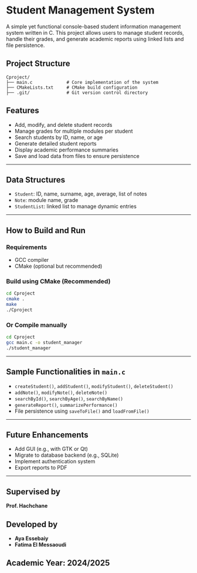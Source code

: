 
# Student Management System 

A simple yet functional console-based student information management system written in C. This project allows users to manage student records, handle their grades, and generate academic reports using linked lists and file persistence.

## Project Structure

```
Cproject/
├── main.c             # Core implementation of the system
├── CMakeLists.txt     # CMake build configuration
├── .git/              # Git version control directory
```
## Features

-  Add, modify, and delete student records
-  Manage grades for multiple modules per student
-  Search students by ID, name, or age
-  Generate detailed student reports
-  Display academic performance summaries
-  Save and load data from files to ensure persistence

---

## Data Structures

- `Student`: ID, name, surname, age, average, list of notes
- `Note`: module name, grade
- `StudentList`: linked list to manage dynamic entries

---

## How to Build and Run

### Requirements
- GCC compiler
- CMake (optional but recommended)

### Build using CMake (Recommended)

```bash
cd Cproject
cmake .
make
./Cproject
```

### Or Compile manually

```bash
cd Cproject
gcc main.c -o student_manager
./student_manager
```

---

## Sample Functionalities in `main.c`

- `createStudent()`, `addStudent()`, `modifyStudent()`, `deleteStudent()`
- `addNote()`, `modifyNote()`, `deleteNote()`
- `searchById()`, `searchByAge()`, `searchByName()`
- `generateReport()`, `summarizePerformance()`
- File persistence using `saveToFile()` and `loadFromFile()`

---

## Future Enhancements

- Add GUI (e.g., with GTK or Qt)
- Migrate to database backend (e.g., SQLite)
- Implement authentication system
- Export reports to PDF

---

## Supervised by
**Prof. Hachchane**

## Developed by

- **Aya Essebaiy**
- **Fatima El Messaoudi**

## Academic Year: 2024/2025
